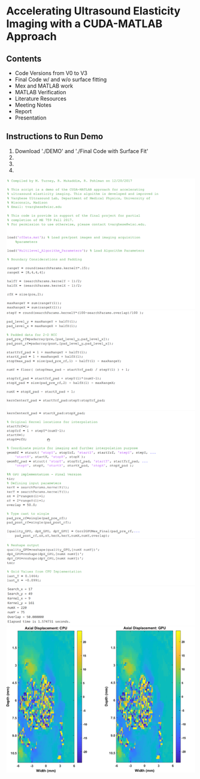 # Accelerating Ultrasound Elasticity Imaging with a CUDA-MATLAB Approach

## Contents  
* Code Versions from V0 to V3  
* Final Code w/ and w/o surface fitting
* Mex and MATLAB work
* MATLAB Verification
* Literature Resources
* Meeting Notes
* Report
* Presentation

## Instructions to Run Demo
1. Download './DEMO' and './Final Code with Surface Fit'
2.
3.
4.




![Image of CODE_1](https://github.com/mturney2/Final-Project-Code/blob/master/DEMO/FILE_1.png)
![Image of CODE_2](https://github.com/mturney2/Final-Project-Code/blob/master/DEMO/FILE_2.png)
![Image of CODE_3](https://github.com/mturney2/Final-Project-Code/blob/master/DEMO/FILE_3.png)
![Image of CODE_4](https://github.com/mturney2/Final-Project-Code/blob/master/DEMO/FILE_4.png)
![Image of RESULT](https://github.com/mturney2/Final-Project-Code/blob/master/DEMO/OUTPUT.png)
![Image of IMG_RESULT](https://github.com/mturney2/Final-Project-Code/blob/master/DEMO/resultppt.png)
